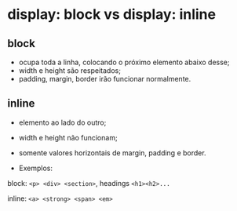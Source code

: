 # display: block vs display: inline

## block

- ocupa toda a linha, colocando o próximo elemento abaixo desse;
- width e height são respeitados;
- padding, margin, border irão funcionar normalmente.

## inline

- elemento ao lado do outro;
- width e height não funcionam;
- somente valores horizontais de margin, padding e border.

- Exemplos:

block: `<p> <div> <section>`, headings `<h1><h2>...`

inline: `<a> <strong> <span> <em>`
